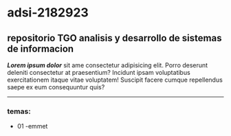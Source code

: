 # adsi-2182923
## repositorio TGO analisis y desarrollo de sistemas de informacion

***Lorem ipsum dolor*** sit ame consectetur adipisicing elit. Porro deserunt deleniti consectetur at praesentium? Incidunt ipsam voluptatibus exercitationem itaque vitae voluptatem! Suscipit facere cumque repellendus saepe ex eum consequuntur quis?

---

### temas:

- 01 -emmet



